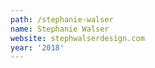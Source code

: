 ```yaml
---
path: /stephanie-walser
name: Stephanie Walser
website: stephwalserdesign.com
year: '2018'
---
```


